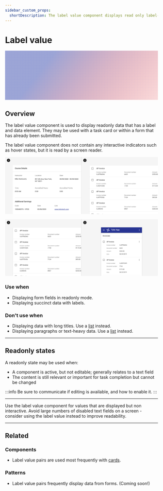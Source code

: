 ```yaml
---
sidebar_custom_props:
  shortDescription: The label value component displays read only label-value pairs.
---
```


# Label value

<ComponentVisual storybookUrl="https://forge.tylerdev.io/main/?path=/story/components-label-value--default">

![](./images/label-value.png)

</ComponentVisual>

## Overview

The label value component is used to display readonly data that has a label and data element. They may be used with a task card or within a form that has already been submitted. 

The label value component does not contain any interactive indicators such as hover states, but it is read by a screen reader. 

<ImageBlock padded={false} caption="1. Label value components may used in a card. <br>2. Label values used in task card search results.">

![Image of card with label value pairs inside and task card search results that use label value pairs.](./images/label-value-example.png)

</ImageBlock>

<ImageBlock padded={false} caption="Vertical label value pairs may be translated to horizontal pairs on mobile to improve scannability.">

![Image of card with label value pairs inside and task card search results that use label value pairs.](./images/label-value-mobile.png)

</ImageBlock>

### Use when

- Displaying form fields in readonly mode. 
- Displaying succinct data with labels. 

### Don't use when

- Displaying data with long titles. Use a [list](/components/lists/list) instead.
- Displaying paragraphs or text-heavy data. Use a [list](/components/lists/list) instead.

---

## Readonly states 

A readonly state may be used when: 

- A component is active, but not editable; generally relates to a text field
- The content is still relevant or important for task completion but cannot be changed


:::info
Be sure to communicate if editing is available, and how to enable it.
:::

---

<DoDontGrid>
  <DoDontTextSection>
    <DoDontText type="do">Use the label value component for values that are displayed but non interactive.</DoDontText>
  </DoDontTextSection>
  <DoDontTextSection>
    <DoDontText type="dont">Avoid large numbers of disabled text fields on a screen - consider using the label value instead to improve readability.</DoDontText>
  </DoDontTextSection>
</DoDontGrid>

---

## Related 

### Components

- Label value pairs are used most frequently with [cards](/components/cards/card).

### Patterns

- Label value pairs frequently display data from forms. (Coming soon!)

